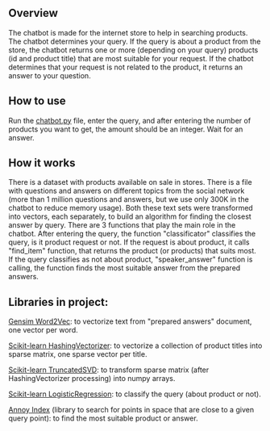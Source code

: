 ## Overview
The chatbot is made for the internet store to help in searching products. The chatbot determines your query. If the query is about a product from the store, the chatbot returns one or more (depending on your query) products (id and product title) that are most suitable for your request. If the chatbot determines that your request is not related to the product, it returns an answer to your question.
## How to use
Run the [chatbot.py](chatbot.py) file, enter the query, and after entering the number of products you want to get, the amount should be an integer. Wait for an answer.
## How it works
There is a dataset with products available on sale in stores. There is a file with questions and answers on different topics from the social network (more than 1 million questions and answers, but we use only 300K in the chatbot to reduce memory usage). Both these text sets were transformed into vectors, each separately, to build an algorithm for finding the closest answer by query. There are 3 functions that play the main role in the chatbot. After entering the query, the function "classificator" classifies the query, is it product request or not. If the request is about product, it calls "find_item" function, that returns the product (or products) that suits most. If the query classifies as not about product, "speaker_answer" function is calling, the function finds the most suitable answer from the prepared answers. 
## Libraries in project:
[Gensim Word2Vec](https://radimrehurek.com/gensim/auto_examples/tutorials/run_word2vec.html#sphx-glr-auto-examples-tutorials-run-word2vec-py): to vectorize text from "prepared answers" document, one vector per word.

[Scikit-learn HashingVectorizer](https://scikit-learn.org/stable/modules/generated/sklearn.feature_extraction.text.HashingVectorizer.html): to vectorize a collection of product titles into sparse matrix, one sparse vector per title.

[Scikit-learn TruncatedSVD](https://scikit-learn.org/stable/modules/generated/sklearn.decomposition.TruncatedSVD.html): to transform sparse matrix (after HashingVectorizer processing) into numpy arrays.

[Scikit-learn LogisticRegression](https://scikit-learn.org/stable/modules/generated/sklearn.linear_model.LogisticRegression.html#sklearn.linear_model.LogisticRegression): to classify the query (about product or not).

[Annoy Index](https://github.com/spotify/annoy) (library to search for points in space that are close to a given query point): to find the most suitable product or answer.
